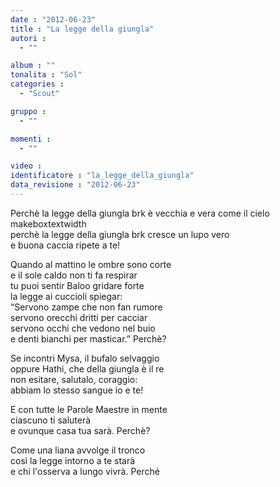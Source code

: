 ```yaml
---
date : "2012-06-23"
title : "La legge della giungla"
autori : 
  - ""

album : ""
tonalita : "Sol"
categories : 
  - "Scout"

gruppo : 
  - ""

momenti : 
  - ""

video : 
identificatore : "la_legge_della_giungla"
data_revisione : "2012-06-23"
---
```

  
  
Perchè la legge della giungla brk è vecchia e vera come il cielo  
makeboxtextwidth  
perchè la legge della giungla brk cresce un lupo vero  
e buona caccia ripete a te!  
  
  
Quando al mattino le ombre sono corte  
e il sole caldo non ti fa respirar  
tu puoi sentir Baloo gridare forte  
la legge ai cuccioli spiegar:  
“Servono zampe che non fan rumore  
servono orecchi dritti per cacciar  
servono occhi che vedono nel buio  
e denti bianchi per masticar.” Perchè?  
  
  
  
Se incontri Mysa, il bufalo selvaggio  
oppure Hathi, che della giungla è il re  
non esitare, salutalo, coraggio:  
abbiam lo stesso sangue io e te!  
  
  
E con tutte le Parole Maestre in mente  
ciascuno ti saluterà  
e ovunque casa tua sarà. Perchè?  
  
  
Come una liana avvolge il tronco  
così la legge intorno a te starà  
e chi l'osserva a lungo vivrà. Perché  
  
  
  
  
  

